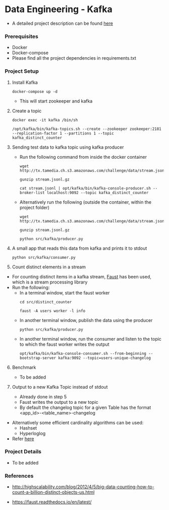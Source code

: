 # Data Engineering - Kafka

- A detailed project description can be found [here](https://github.com/tamediadigital/hiring-challenges/tree/master/data-engineer-challenge)

### Prerequisites

- Docker
- Docker-compose
- Please find all the project dependencies in requirements.txt

### Project Setup

1. Install Kafka
    ```
    docker-compose up -d
    ```
    - This will start zookeeper and kafka

2. Create a topic
    ```
    docker exec -it kafka /bin/sh
    ```
    ```
    /opt/kafka/bin/kafka-topics.sh --create --zookeeper zookeeper:2181 --replication-factor 1 --partitions 1 --topic kafka_distinct_counter
    ```

3. Sending test data to kafka topic using kafka producer
    - Run the following command from inside the docker container
        ```
        wget http://tx.tamedia.ch.s3.amazonaws.com/challenge/data/stream.jsonl.gz
        ```
        ```
        gunzip stream.jsonl.gz
        ```
        ```
        cat stream.jsonl | opt/kafka/bin/kafka-console-producer.sh --broker-list localhost:9092 --topic kafka_distinct_counter
        ```
    - Alternatively run the following (outside the container, within the project folder)
        ```
        wget http://tx.tamedia.ch.s3.amazonaws.com/challenge/data/stream.jsonl.gz
        ```
        ```
        gunzip stream.jsonl.gz
        ```
        ```
        python src/kafka/producer.py
        ```

4. A small app that reads this data from kafka and prints it to stdout 

    ```
    python src/kafka/consumer.py
    ```

5. Count distinct elements in a stream

- For counting distinct items in a kafka stream, 
    [Faust](https://faust.readthedocs.io/en/latest/) has been used, which is a stream processing library
- Run the following:
    - In a terminal window, start the faust worker
        ```
        cd src/distinct_counter
        ```
        ```
        faust -A users worker -l info
        ```
    - In another terminal window, publish the data using the producer
        ```
        python src/kafka/producer.py
        ```
    - In another terminal window, run the consumer and listen to the topic to which the faust worker writes the output 
        ```
        opt/kafka/bin/kafka-console-consumer.sh --from-beginning --bootstrap-server kafka:9092 --topic=users-unique-changelog
        ```

6. Benchmark
   - To be added

7. Output to a new Kafka Topic instead of stdout
    - Already done in step 5
    - Faust writes the output to a new topic
    - By default the changelog topic for a given Table has the format <app_id>-<table_name>-changelog

 - Alternatively some efficient cardinality algorithms can be used:
    - Hashset
    - Hyperloglog
- Refer [here](http://highscalability.com/blog/2012/4/5/big-data-counting-how-to-count-a-billion-distinct-objects-us.html)


### Project Details

- To be added

### References
- http://highscalability.com/blog/2012/4/5/big-data-counting-how-to-count-a-billion-distinct-objects-us.html

- https://faust.readthedocs.io/en/latest/